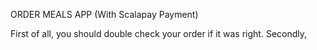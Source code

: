 ORDER MEALS APP (With Scalapay Payment)

First of all, you should double check your order if it was right.
Secondly, 